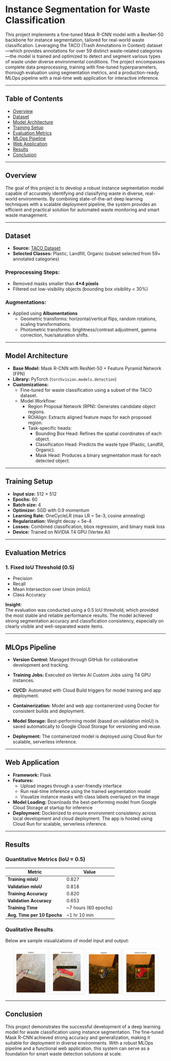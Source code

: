 
# Instance Segmentation for Waste Classification

This project implements a fine-tuned Mask R-CNN model with a ResNet-50 backbone for instance segmentation, tailored for real-world waste classification. Leveraging the TACO (Trash Annotations in Context) dataset—which provides annotations for over 59 distinct waste-related categories—the model is trained and optimized to detect and segment various types of waste under diverse environmental conditions. The project encompasses complete data preprocessing, training with fine-tuned hyperparameters, thorough evaluation using segmentation metrics, and a production-ready MLOps pipeline with a real-time web application for interactive inference.

---

## Table of Contents

- [Overview](#overview)  
- [Dataset](#dataset)  
- [Model Architecture](#model-architecture)  
- [Training Setup](#training-setup)  
- [Evaluation Metrics](#evaluation-metrics)  
- [MLOps Pipeline](#mlops-pipeline)  
- [Web Application](#web-application)  
- [Results](#results)  
- [Conclusion](#conclusion)

---

## Overview

The goal of this project is to develop a robust instance segmentation model capable of accurately identifying and classifying waste in diverse, real-world environments. By combining state-of-the-art deep learning techniques with a scalable deployment pipeline, the system provides an efficient and practical solution for automated waste monitoring and smart waste management.

---

## Dataset

- **Source:** [TACO Dataset](https://tacodataset.org/)
- **Selected Classes:** Plastic, Landfill, Organic (subset selected from 59+ annotated categories)

### Preprocessing Steps:
- Removed masks smaller than **4×4 pixels**
- Filtered out low-visibility objects (bounding box visibility < 30%)

### Augmentations:
- Applied using **Albumentations**
  - Geometric transforms: horizontal/vertical flips, random rotations, scaling transformations.
  - Photometric transforms: brightness/contrast adjustment, gamma correction, hue/saturation shifts.

---

## Model Architecture

- **Base Model:** Mask R-CNN with ResNet-50 + Feature Pyramid Network (FPN)
- **Library:** PyTorch (`torchvision.models.detection`)
- **Customizations:**
  - Fine-tuned for waste classification using a subset of the TACO dataset.
  - Model Workflow:
      - Region Proposal Network (RPN): Generates candidate object regions.
      - ROIAlign: Extracts aligned feature maps for each proposed region.
      - Task-specific heads:
          - Bounding Box Head: Refines the spatial coordinates of each object.
          - Classification Head: Predicts the waste type (Plastic, Landfill, Organic).
          - Mask Head: Produces a binary segmentation mask for each detected object.

---

## Training Setup

- **Input size:** 512 × 512  
- **Epochs:** 60  
- **Batch size:** 4  
- **Optimizer:** SGD with 0.9 momentum  
- **Learning Rate:** OneCycleLR (max LR = 5e-3, cosine annealing)  
- **Regularization:** Weight decay = 5e-4  
- **Losses:** Combined classification, bbox regression, and binary mask loss  
- **Device:** Trained on NVIDIA T4 GPU (Vertex AI)

---

## Evaluation Metrics

### 1. Fixed IoU Threshold (0.5)
- Precision
- Recall
- Mean Intersection over Union (mIoU)
- Class Accuracy

**Insight:**  
The evaluation was conducted using a 0.5 IoU threshold, which provided the most stable and reliable performance results. The model achieved strong segmentation accuracy and classification consistency, especially on clearly visible and well-separated waste items.

---

## MLOps Pipeline

- **Version Control:** Managed through GitHub for collaborative development and tracking.

- **Training Jobs:** Executed on Vertex AI Custom Jobs using T4 GPU instances.

- **CI/CD:** Automated with Cloud Build triggers for model training and app deployment.

- **Containerization:** Model and web app containerized using Docker for consistent builds and deployment.

- **Model Storage:** Best-performing model (based on validation mIoU) is saved automatically to Google Cloud Storage for versioning and reuse.

- **Deployment:** The containerized model is deployed using Cloud Run for scalable, serverless inference.


---

## Web Application

- **Framework:** Flask  
- **Features:**
  - Upload images through a user-friendly interface
  - Run real-time inference using the trained segmentation model
  - Visualize instance masks with class labels overlayed on the image
- **Model Loading:** Downloads the best-performing model from Google Cloud Storage at startup for inference
- **Deployment:** Dockerized to ensure environment consistency across local development and cloud deployment. The app is hosted using Cloud Run for scalable, serverless inference.


---

## Results

### Quantitative Metrics (IoU = 0.5)

| Metric                     | Value         |
|---------------------------|---------------|
| **Training mIoU**         | 0.827         |
| **Validation mIoU**       | 0.818         |
| **Training Accuracy**     | 0.820         |
| **Validation Accuracy**   | 0.653         |
| **Training Time**         | ~7 hours (60 epochs) |
| **Avg. Time per 10 Epochs** | ~1 hr 10 min |

### Qualitative Results

Below are sample visualizations of model input and output:

<p align="center">
  <img src="./result_1.png" alt="Segmentation Result 1" width="45%" />
  <img src="./result_2.png" alt="Segmentation Result 2" width="45%" />
</p>

---

## Conclusion

This project demonstrates the successful development of a deep learning model for waste classification using instance segmentation. The fine-tuned Mask R-CNN achieved strong accuracy and generalization, making it suitable for deployment in diverse environments. With a robust MLOps pipeline and a functional web application, this system can serve as a foundation for smart waste detection solutions at scale.
